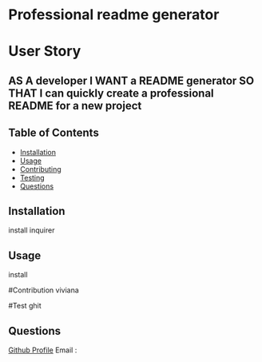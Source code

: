 # Professional readme generator  

# User Story
 ## AS A developer I WANT a README generator SO THAT I can quickly create a professional README for a new project

  ## Table of Contents
  - [Installation](#installation)
  - [Usage](#usage)
  - [Contributing](#contribution)
  - [Testing](#test)
  - [Questions](#questions)

  ## Installation
  install inquirer

  ## Usage
  install

  #Contribution
  viviana

 #Test
 ghit

 ## Questions

[Github Profile](https://github.com/undefined)
Email : 


